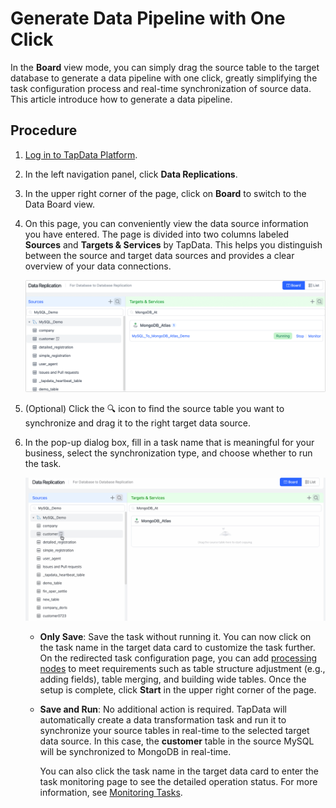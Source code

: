 # Generate Data Pipeline with One Click



In the **Board** view mode, you can simply drag the source table to the target database to generate a data pipeline with one click, greatly simplifying the task configuration process and real-time synchronization of source data. This article introduce how to generate a data pipeline.

## Procedure

1. [Log in to TapData Platform](../log-in.md).

2. In the left navigation panel, click **Data Replications**.

3. In the upper right corner of the page, click on **Board** to switch to the Data Board view.

4. On this page, you can conveniently view the data source information you have entered. The page is divided into two columns labeled **Sources** and **Targets & Services** by TapData. This helps you distinguish between the source and target data sources and provides a clear overview of your data connections.

   ![Data Integration Mode Page](../../images/view_etl_dashboard.png)

5. (Optional) Click the 🔍 icon to find the source table you want to synchronize and drag it to the right target data source.

6. In the pop-up dialog box, fill in a task name that is meaningful for your business, select the synchronization type, and choose whether to run the task.

   ![Create Task](../../images/create_etl_task.gif)

   - **Only Save**: Save the task without running it. You can now click on the task name in the target data card to customize the task further. On the redirected task configuration page, you can add [processing nodes](../data-development/process-node.md) to meet requirements such as table structure adjustment (e.g., adding fields), table merging, and building wide tables. Once the setup is complete, click **Start** in the upper right corner of the page.

   - **Save and Run**: No additional action is required. TapData will automatically create a data transformation task and run it to synchronize your source tables in real-time to the selected target data source. In this case, the **customer** table in the source MySQL will be synchronized to MongoDB in real-time.

      You can also click the task name in the target data card to enter the task monitoring page to see the detailed operation status. For more information, see [Monitoring Tasks](../../data-replication/monitor-task.md).

